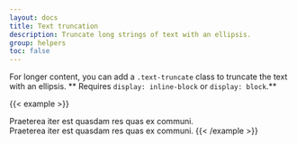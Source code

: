```yaml
---
layout: docs
title: Text truncation
description: Truncate long strings of text with an ellipsis.
group: helpers
toc: false
---
```


For longer content, you can add a `.text-truncate` class to truncate the text with an ellipsis. **
Requires `display: inline-block` or `display: block`.**

{{< example >}}
<!-- Block level -->
<div class="row">
  <div class="col-2 text-truncate">
    Praeterea iter est quasdam res quas ex communi.
  </div>
</div>

<!-- Inline level -->
<span class="d-inline-block text-truncate" style="max-width: 150px;">
  Praeterea iter est quasdam res quas ex communi.
</span>
{{< /example >}}
